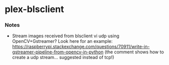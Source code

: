 # plex-blsclient
### Notes
* Stream images received from blsclient vi udp using OpenCV+Gstreamer? Look here for an example: https://raspberrypi.stackexchange.com/questions/70911/write-in-gstreamer-pipeline-from-opencv-in-python (the comment shows how to create a udp stream... suggested instead of tcp!)
